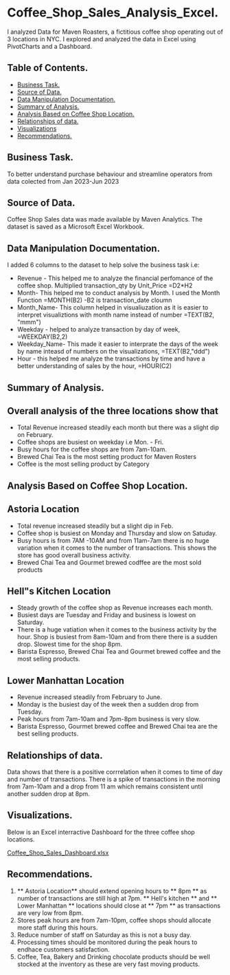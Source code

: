 # Coffee_Shop_Sales_Analysis_Excel.

I analyzed Data for Maven Roasters, a fictitious coffee shop operating out of 3 locations in NYC. I explored and analyzed the data in Excel using PivotCharts and a Dashboard.

## Table of Contents.
- [Business Task.](#business-task)
- [Source of Data.](source-of-data)
- [Data Manipulation Documentation.](data-manipulation-documentation)
- [Summary of Analysis.](summary-of-analysis)
- [Analysis Based on Coffee Shop Location.](analysis-based-on-coffee-Shop-location)
- [Relationships of data.](relationships-of-data)
- [Visualizations](visualizations)
- [Recommendations.](recommendations)
  
## Business Task.  
To better understand purchase behaviour and streamline operators from data colected from Jan 2023-Jun 2023

## Source of Data.
Coffee Shop Sales data was made available by Maven Analytics. The dataset is saved as a Microsoft Excel Workbook.

## Data Manipulation Documentation.
I added 6 columns to the dataset to help solve the business task i.e:
- Revenue - This helped me to analyze the financial perfomance of the coffee shop. Multiplied transaction_qty by Unit_Price  =D2*H2
- Month- This helped me to conduct analysis by Month. I used the Month Function =MONTH(B2) -B2 is transaction_date cloumn
- Month_Name- This column helped in visualiuzation as it is easier to interpret visualiztions with month name instead of number =TEXT(B2, "mmm")
- Weekday - helped to analyze transaction by day of week, =WEEKDAY(B2,2) 
- Weekday_Name- This made it easier to interprate the days of the week by name inteasd of numbers on the visualizations, =TEXT(B2,"ddd")
- Hour - this helped me analyze the transactions by time and have a better understanding of sales by the hour, =HOUR(C2)

## Summary of Analysis.

## Overall analysis of the three locations show that
- Total Revenue increased steadily each month but there was a slight dip on February.
- Coffee shops are busiest on weekday i.e Mon. - Fri.
- Busy hours for the coffee shops are from 7am-10am.
- Brewed Chai Tea is the most setting product for Maven Rosters 
- Coffee is the most selling product by Category
 
## Analysis Based on Coffee Shop Location.
## Astoria Location
- Total revenue increased steadily but a slight dip in Feb.
- Coffee shop is busiest on Monday and Thursday and slow on Satuday.
- Busy hours is from 7AM -10AM and from 11am-7am there is no huge variation when it comes to the number of transactions. This shows the store has good overall business activity.
- Brewed Chai Tea and Gourmet brewed codffee are the most sold products

## Hell"s Kitchen Location
- Steady growth of the coffee shop as Revenue increases each month.
- Busiest days are Tuesday and Friday and business is lowest on Saturday.
- There is a huge vatiation when it comes to the business activity by the hour. Shop is busiest from 8am-10am and from there there is a sudden drop. Slowest time for the shop 8pm.
- Barista Espresso, Brewed Chai Tea and Gourmet brewed coffee and the most selling products.
 
## Lower Manhattan Location
- Revenue increased steadily from February to June.
- Monday is the busiest day of the week then a sudden drop from Tuesday.
- Peak hours from 7am-10am and 7pm-8pm business is very slow.
- Barista Espresso, Gourmet brewed coffee and Brewed Chai tea are the best selling products.

## Relationships of data.
Data shows that there is a positive corrrelation when it comes to time of day and number of transactions. There is a spike of transactions in the morning from 7am-10am and a drop from 11 am which remains consistent until another sudden drop at 8pm.


## Visualizations.
Below is an Excel interractive Dashboard for the three coffee shop locations. 

[Coffee_Shop_Sales_Dashboard.xlsx](https://github.com/emychela/Coffee_Shop_Sales_Analysis_Excel/files/15200836/Coffee_Shop_Sales_Dashboard.xlsx)


## Recommendations.
1. ** Astoria Location** should extend opening hours to ** 8pm ** as number of transactions are still high at 7pm.
** Hell's kitchen ** and ** Lower Manhattan ** locations should close at ** 7pm ** as transactions are very low from 8pm.
3. Stores peak hours are from 7am-10pm, coffee shops should allocate more staff during this
hours.
4. Reduce number of staff on Saturday as this is not a busy day.
5. Processing times should be monitored during the peak hours to  endhace customers satisfaction.
6. Coffee, Tea, Bakery and Drinking chocolate products should be well stocked at the inventory as these are very fast moving products. 
